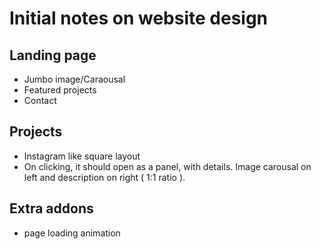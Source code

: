 # Initial notes on website design


## Landing page 

- Jumbo image/Caraousal 
- Featured projects
- Contact 

## Projects
- Instagram like square layout
- On clicking, it should open as a panel, with details. Image carousal on left and description on right ( 1:1 ratio ).

## Extra addons 
- page loading animation

